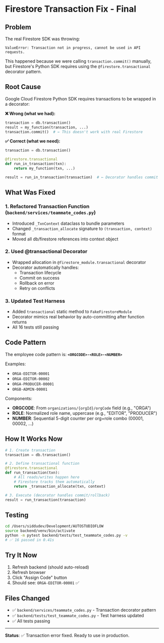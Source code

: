 # Firestore Transaction Fix - Final

## Problem
The real Firestore SDK was throwing:
```
ValueError: Transaction not in progress, cannot be used in API requests.
```

This happened because we were calling `transaction.commit()` manually, but Firestore's Python SDK requires using the `@firestore.transactional` decorator pattern.

## Root Cause
Google Cloud Firestore Python SDK requires transactions to be wrapped in a decorator:

**❌ Wrong (what we had):**
```python
transaction = db.transaction()
result = my_function(transaction, ...)
transaction.commit()  # ← This doesn't work with real Firestore
```

**✅ Correct (what we need):**
```python
transaction = db.transaction()

@firestore.transactional
def run_in_transaction(txn):
    return my_function(txn, ...)

result = run_in_transaction(transaction)  # ← Decorator handles commit
```

## What Was Fixed

### 1. **Refactored Transaction Function** (`backend/services/teammate_codes.py`)
   - Introduced `_TxnContext` dataclass to bundle parameters
   - Changed `_transaction_allocate` signature to `(transaction, context)` format
   - Moved all db/firestore references into context object

### 2. **Used @transactional Decorator**
   - Wrapped allocation in `@firestore_module.transactional` decorator
   - Decorator automatically handles:
     - Transaction lifecycle
     - Commit on success
     - Rollback on error
     - Retry on conflicts

### 3. **Updated Test Harness**
   - Added `transactional` static method to `FakeFirestoreModule`
   - Decorator mimics real behavior by auto-committing after function returns
   - All 16 tests still passing

## Code Pattern

The employee code pattern is: **`<ORGCODE>-<ROLE>-<NUMBER>`**

Examples:
- `ORGA-EDITOR-00001`
- `ORGA-EDITOR-00002`
- `ORGA-PRODUCER-00001`
- `ORGB-ADMIN-00001`

Components:
- **ORGCODE**: From `organizations/{orgId}/orgCode` field (e.g., "ORGA")
- **ROLE**: Normalized role name, uppercase (e.g., "EDITOR", "PRODUCER")
- **NUMBER**: Sequential 5-digit counter per org+role combo (00001, 00002, ...)

## How It Works Now

```python
# 1. Create transaction
transaction = db.transaction()

# 2. Define transactional function
@firestore.transactional
def run_transaction(txn):
    # All reads/writes happen here
    # Firestore tracks them automatically
    return _transaction_allocate(txn, context)

# 3. Execute (decorator handles commit/rollback)
result = run_transaction(transaction)
```

## Testing

```bash
cd /Users/siddudev/Development/AUTOSTUDIOFLOW
source backend/venv/bin/activate
python -m pytest backend/tests/test_teammate_codes.py -v
# ✅ 16 passed in 0.41s
```

## Try It Now

1. Refresh backend (should auto-reload)
2. Refresh browser
3. Click "Assign Code" button
4. Should see: `ORGA-EDITOR-00001` ✅

## Files Changed
- ✅ `backend/services/teammate_codes.py` - Transaction decorator pattern
- ✅ `backend/tests/test_teammate_codes.py` - Test harness updated
- ✅ All tests passing

---

**Status**: ✅ Transaction error fixed. Ready to use in production.
